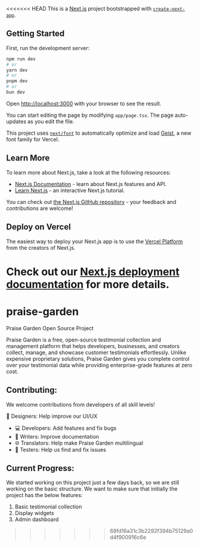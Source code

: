 <<<<<<< HEAD
This is a [Next.js](https://nextjs.org) project bootstrapped with [`create-next-app`](https://nextjs.org/docs/app/api-reference/cli/create-next-app).

## Getting Started

First, run the development server:

```bash
npm run dev
# or
yarn dev
# or
pnpm dev
# or
bun dev
```

Open [http://localhost:3000](http://localhost:3000) with your browser to see the result.

You can start editing the page by modifying `app/page.tsx`. The page auto-updates as you edit the file.

This project uses [`next/font`](https://nextjs.org/docs/app/building-your-application/optimizing/fonts) to automatically optimize and load [Geist](https://vercel.com/font), a new font family for Vercel.

## Learn More

To learn more about Next.js, take a look at the following resources:

- [Next.js Documentation](https://nextjs.org/docs) - learn about Next.js features and API.
- [Learn Next.js](https://nextjs.org/learn) - an interactive Next.js tutorial.

You can check out [the Next.js GitHub repository](https://github.com/vercel/next.js) - your feedback and contributions are welcome!

## Deploy on Vercel

The easiest way to deploy your Next.js app is to use the [Vercel Platform](https://vercel.com/new?utm_medium=default-template&filter=next.js&utm_source=create-next-app&utm_campaign=create-next-app-readme) from the creators of Next.js.

Check out our [Next.js deployment documentation](https://nextjs.org/docs/app/building-your-application/deploying) for more details.
=======
# praise-garden
Praise Garden Open Source Project

Praise Garden is a free, open-source testimonial collection and management platform that helps developers, businesses, and creators collect, manage, and showcase customer testimonials effortlessly. Unlike expensive proprietary solutions, Praise Garden gives you complete control over your testimonial data while providing enterprise-grade features at zero cost.

## Contributing:
We welcome contributions from developers of all skill levels!

🎨 Designers: Help improve our UI/UX
- 💻 Developers: Add features and fix bugs
- 📝 Writers: Improve documentation
- 🌐 Translators: Help make Praise Garden multilingual
- 🧪 Testers: Help us find and fix issues

## Current Progress:
We started working on this project just a few days back, so we are still working on the basic structure. We want to make sure that initially the project has the below features:

 1) Basic testimonial collection
 2) Display widgets
 3) Admin dashboard
>>>>>>> 68fd16a31c3b2292f394b75129a0d4f900916c6e
